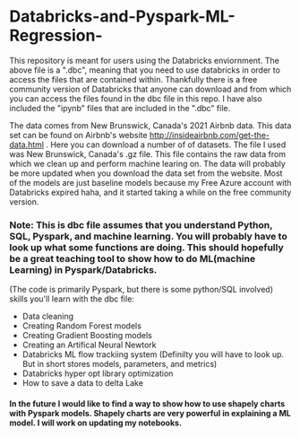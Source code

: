 # Databricks-and-Pyspark-ML-Regression-
This repository is meant for users using the Databricks enviornment. The above file is a ".dbc", meaning that you need to use databricks in order to access the files that are contained within. Thankfully there is a free community version of Databricks that anyone can download and from which you can access the files found in the dbc file in this repo. I have also included the "ipynb" files that are included in the ".dbc" file. 

The data comes from New Brunswick, Canada's 2021 Airbnb data. This data set can be found on Airbnb's website http://insideairbnb.com/get-the-data.html . Here you can download a number of of datasets. The file I used was New Brunswick, Canada's .gz file. This file contains the raw data from which we clean up and perform machine learing on. The data will probably be more updated when you download the data set from the website. Most of the models are just baseline models because my Free Azure account with Databricks expired haha, and it started taking a while on the free community version.

### Note: This is dbc file assumes that you understand Python, SQL, Pyspark, and machine learning. You will probably have to look up what some functions are doing. This should hopefully be a great teaching tool to show how to do ML(machine Learning) in Pyspark/Databricks. 

(The code is primarily Pyspark, but there is some python/SQL involved)
skills you'll learn with the dbc file:

* Data cleaning
* Creating Random Forest models 
* Creating Gradient Boosting models
* Creating an Artifical Neural Newtork
* Databricks ML flow trackiing system (Definilty you will have to look up. But in short stores models, parameters, and metrics)
* Databricks hyper opt library optimization
* How to save a data to delta Lake

#### In the future I would like to find a way to show how to use shapely charts with Pyspark models. Shapely charts are very powerful in explaining a ML model. I will work on updating my notebooks.
